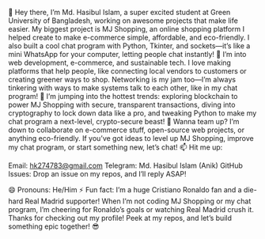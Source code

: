 👋 Hey there,
I’m Md. Hasibul Islam, a super excited student at Green University of Bangladesh, working on awesome projects that make life easier. My biggest project is MJ Shopping, an online shopping platform I helped create to make e-commerce simple, affordable, and eco-friendly. I also built a cool chat program with Python, Tkinter, and sockets—it’s like a mini WhatsApp for your computer, letting people chat instantly!
👀 I’m into web development, e-commerce, and sustainable tech. I love making platforms that help people, like connecting local vendors to customers or creating greener ways to shop. Networking is my jam too—I’m always tinkering with ways to make systems talk to each other, like in my chat program!
🌱  I’m jumping into the hottest trends: exploring blockchain to power MJ Shopping with secure, transparent transactions, diving into cryptography to lock down data like a pro, and tweaking Python to make my chat program a next-level, crypto-secure beast!
💞️ Wanna team up? I’m down to collaborate on e-commerce stuff, open-source web projects, or anything eco-friendly. If you’ve got ideas to level up MJ Shopping, improve my chat program, or start something new, let’s chat!
📫 Hit me up:

Email: hk274783@gmail.com
Telegram: Md. Hasibul Islam (Anik)
GitHub Issues: Drop an issue on my repos, and I’ll reply ASAP!

😄 Pronouns: He/Him
⚡ Fun fact: I’m a huge Cristiano Ronaldo fan and a die-hard Real Madrid supporter! When I’m not coding MJ Shopping or my chat program, I’m cheering for Ronaldo’s goals or watching Real Madrid crush it.
Thanks for checking out my profile! Peek at my repos, and let’s build something epic together! 😎

